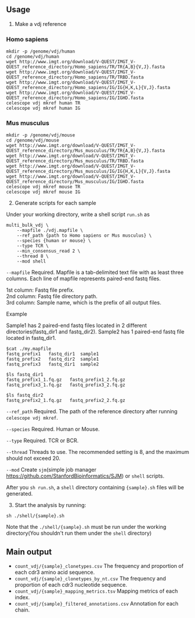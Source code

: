 ## Usage
1. Make a vdj reference

### Homo sapiens

```
mkdir -p /genome/vdj/human
cd /genome/vdj/human
wget http://www.imgt.org/download/V-QUEST/IMGT_V-QUEST_reference_directory/Homo_sapiens/TR/TR{A,B}{V,J}.fasta
wget http://www.imgt.org/download/V-QUEST/IMGT_V-QUEST_reference_directory/Homo_sapiens/TR/TRBD.fasta
wget http://www.imgt.org/download/V-QUEST/IMGT_V-QUEST_reference_directory/Homo_sapiens/IG/IG{H,K,L}{V,J}.fasta
wget http://www.imgt.org/download/V-QUEST/IMGT_V-QUEST_reference_directory/Homo_sapiens/IG/IGHD.fasta
celescope vdj mkref human TR
celescope vdj mkref human IG
```

### Mus musculus

```
mkdir -p /genome/vdj/mouse
cd /genome/vdj/mouse
wget http://www.imgt.org/download/V-QUEST/IMGT_V-QUEST_reference_directory/Mus_musculus/TR/TR{A,B}{V,J}.fasta
wget http://www.imgt.org/download/V-QUEST/IMGT_V-QUEST_reference_directory/Mus_musculus/TR/TRBD.fasta
wget http://www.imgt.org/download/V-QUEST/IMGT_V-QUEST_reference_directory/Mus_musculus/IG/IG{H,K,L}{V,J}.fasta
wget http://www.imgt.org/download/V-QUEST/IMGT_V-QUEST_reference_directory/Mus_musculus/IG/IGHD.fasta
celescope vdj mkref mouse TR
celescope vdj mkref mouse IG
```

2. Generate scripts for each sample

Under your working directory, write a shell script `run.sh` as

```
multi_bulk_vdj \
    --mapfile ./vdj.mapfile \
    --ref_path {path to Homo sapiens or Mus musculus} \
    --species {human or mouse} \
    --type TCR \
    --min_consensus_read 2 \
    --thread 8 \
    --mod shell
``` 
`--mapfile` Required.  Mapfile is a tab-delimited text file with as least three columns. Each line of mapfile represents paired-end fastq files.

1st column: Fastq file prefix.  
2nd column: Fastq file directory path.  
3rd column: Sample name, which is the prefix of all output files.  

Example

Sample1 has 2 paired-end fastq files located in 2 different directories(fastq_dir1 and fastq_dir2). Sample2 has 1 paired-end fastq file located in fastq_dir1.
```
$cat ./my.mapfile
fastq_prefix1	fastq_dir1	sample1
fastq_prefix2	fastq_dir2	sample1
fastq_prefix3	fastq_dir1	sample2

$ls fastq_dir1
fastq_prefix1_1.fq.gz	fastq_prefix1_2.fq.gz
fastq_prefix3_1.fq.gz	fastq_prefix3_2.fq.gz

$ls fastq_dir2
fastq_prefix2_1.fq.gz	fastq_prefix2_2.fq.gz
```

`--ref_path` Required. The path of the reference directory after running `celescope vdj mkref`.

`--species` Required. Human or Mouse.

`--type` Required. TCR or BCR.

`--thread` Threads to use. The recommended setting is 8, and the maximum should not exceed 20.

`--mod` Create `sjm`(simple job manager https://github.com/StanfordBioinformatics/SJM) or `shell` scripts. 

After you `sh run.sh`, a `shell` directory containing `{sample}.sh` files will be generated.

3. Start the analysis by running:
```
sh ./shell/{sample}.sh
```
Note that the `./shell/{sample}.sh` must be run under the working directory(You shouldn't run them under the `shell` directory)

## Main output
- `count_vdj/{sample}_clonetypes.csv` The frequency and proportion of each cdr3 amino acid sequence.
- `count_vdj/{sample}_clonetypes_by_nt.csv` The frequency and proportion of each cdr3 nucleotide sequence.
- `count_vdj/{sample}_mapping_metrics.tsv` Mapping metrics of each index.
- `count_vdj/{sample}_filtered_annotations.csv` Annotation for each chain.